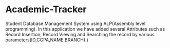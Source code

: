 # Academic-Tracker
Student Database Management System using ALP(Assembly level programming). In this application we have added several Attributes such as Record Insertion, Record Viewing and Searching the record by various parameters(ID,CGPA,NAME,BRANCH).)
